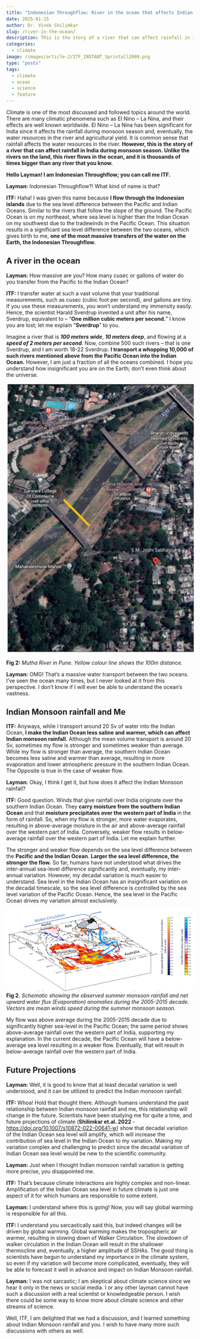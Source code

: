 ```yaml
---
title: "Indonesian Throughflow: River in the ocean that affects Indian Monsoon rainfall"
date: 2025-01-15
author: Dr. Vivek Shilimkar
slug: /river-in-the-ocean/
description: This is the story of a river that can affect rainfall in India during monsoon season. Unlike the rivers on the land, this river flows in the ocean
categories:
  - climate
image: /images/article-2/ITF_INSTANT_Sprintall2009.png
type: "posts"
tags:
  - climate
  - ocean
  - science
  - feature
---
```

Climate is one of the most discussed and followed topics around the world. There are many climatic phenomena such as El Nino – La Nina, and their effects are well known worldwide. El Nino – La Nina has been significant for India since it affects the rainfall during monsoon season and, eventually, the water resources in the river and agricultural yield. It is common sense that rainfall affects the water resources in the river. __However, this is the story of a river that can affect rainfall in India during monsoon season. Unlike the rivers on the land, this river flows in the ocean, and it is thousands of times bigger than any river that you know.__ 

__Hello Layman! I am Indonesian Throughflow; you can call me ITF.__

__Layman:__ Indonesian Throughflow?! What kind of name is that?

__ITF:__ Haha! I was given this name because __I flow through the Indonesian islands__ due to the sea level difference between the Pacific and Indian Oceans. Similar to the rivers that follow the slope of the ground. The Pacific Ocean is on my northeast, where sea level is higher than the Indian Ocean on my southwest due to the tradewinds in the Pacific Ocean. This situation results in a significant sea level difference between the two oceans, which gives birth to me, __one of the most massive transfers of the water on the Earth, the Indonesian Throughflow.__

## A river in the ocean
__Layman:__ How massive are you? How many cusec or gallons of water do you transfer from the Pacific to the Indian Ocean?

__ITF:__ I transfer water at such a vast volume that your traditional measurements, such as cusec (cubic foot per second), and gallons are tiny. If you use these measurements, you won’t understand my immensity easily. Hence, the scientist Harald Sverdrup invented a unit after his name, Sverdrup, equivalent to – “__One million cubic meters per second.__” I know you are lost; let me explain “__Sverdrup__” to you.

Imagine a river that is ___100 meters wide___, ___10 meters deep___, and flowing at a ___speed of 2 meters per second___. Now, combine 500 such rivers – that is one Sverdrup, and I am worth 18-22 Sverdrup. __I transport a whopping 10,000 of such rivers mentioned above from the Pacific Ocean into the Indian Ocean.__ However, I am just a fraction of all the oceans combined. I hope you understand how insignificant you are on the Earth; don’t even think about the universe. 

![Fig 1. Mutha River in Pune](/images/article-2/image2.png)

__Fig 2:__ _Mutha River in Pune. Yellow colour line shows the 100m distance._

__Layman:__ OMG! That’s a massive water transport between the two oceans. I’ve seen the ocean many times, but I never looked at it from this perspective. I don’t know if I will ever be able to understand the ocean’s vastness.

## Indian Monsoon rainfall and Me
__ITF:__ Anyways, while I transport around 20 Sv of water into the Indian Ocean, __I make the Indian Ocean less saline and warmer, which can affect Indian monsoon rainfall.__
Although the mean volume transport is around 20 Sv, sometimes my flow is stronger and sometimes weaker than average. While my flow is stronger than average, the southern Indian Ocean becomes less saline and warmer than average, resulting in more evaporation and lower atmospheric pressure in the southern Indian Ocean. The Opposite is true in the case of weaker flow. 

__Layman:__ Okay, I think I get it, but how does it affect the Indian Monsoon rainfall?

__ITF:__ Good question. Winds that give rainfall over India originate over the southern Indian Ocean. They __carry moisture from the southern Indian Ocean__ and that __moisture precipitates over the western part of India__ in the form of rainfall. So, when my flow is stronger, more water evaporates, resulting in above-average moisture in the air and above-average rainfall over the western part of India. Conversely, weaker flow results in below-average rainfall over the western part of India. Let me explain further.

The stronger and weaker flow depends on the sea level difference between the __Pacific and the Indian Ocean__. __Larger the sea level difference, the stronger the flow.__ So far, humans have not understood what drives the inter-annual sea-level difference significantly and, eventually, my inter-annual variation. However, my decadal variation is much easier to understand. Sea level in the Indian Ocean has an insignificant variation on the decadal timescale, so the sea level difference is controlled by the sea level variation of the Pacific Ocean. Hence, the sea level in the Pacific Ocean drives my variation almost exclusively.

![Fig 2. Schematic showing the observed summer monsoon rainfall and net upward water flux  (Evaporation) anomalies during the 2005-2015 decade. Vectors are mean winds speed during the summer monsoon season.](/images/article-2/image3.png)
__Fig 2.__ _Schematic showing the observed summer monsoon rainfall and net upward water flux  (Evaporation) anomalies during the 2005-2015 decade. Vectors are mean winds speed during the summer monsoon season._

My flow was above average during the 2005-2015 decade due to significantly higher sea-level in the Pacific Ocean; the same period shows above-average rainfall over the western part of India, supporting my explanation. In the current decade, the Pacific Ocean will have a below-average sea level resulting in a weaker flow. Eventually, that will result in below-average rainfall over the western part of India.

## Future Projections
__Layman:__ Well, it is good to know that at least decadal variation is well understood, and it can be utilized to predict the Indian monsoon rainfall.

__ITF:__ Whoa! Hold that thought there. Although humans understand the past relationship between Indian monsoon rainfall and me, this relationship will change in the future. Scientists have been studying me for quite a time, and future projections of climate (__Shilimkar et.al. 2022__ - https://doi.org/10.1007/s10872-022-00641-w) show that decadal variation of the Indian Ocean sea level will amplify, which will increase the contribution of sea level in the Indian Ocean to my variation. Making my variation complex and challenging to predict since the decadal variation of Indian Ocean sea level would be new to the scientific community.

__Layman:__ Just when I thought Indian monsoon rainfall variation is getting more precise, you disappointed me. 

__ITF:__ That’s because climate interactions are highly complex and non-linear. Amplification of the Indian Ocean sea level in future climate is just one aspect of it for which humans are responsible to some extent. 

__Layman:__ I understand where this is going! Now, you will say global warming is responsible for all this.

__ITF:__ I understand you sarcastically said this, but indeed changes will be driven by global warming. Global warming makes the tropospheric air warmer, resulting in slowing down of Walker Circulation. The slowdown of walker circulation in the Indian Ocean will result in the shallower thermocline and, eventually, a higher amplitude of SSHAs. The good thing is scientists have begun to understand my importance in the climate system, so even if my variation will become more complicated, eventually, they will be able to forecast it well in advance and impact on Indian Monsoon rainfall.

__Layman:__ I was not sarcastic; I am skeptical about climate science since we hear it only in the news or social media. I or any other layman cannot have such a discussion with a real scientist or knowledgeable person. I wish there could be some way to know more about climate science and other streams of science. 

Well, ITF, I am delighted that we had a discussion, and I learned something about Indian Monsoon rainfall and you. I wish to have many more such discussions with others as well.
